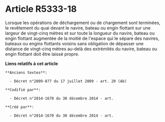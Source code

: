 # Article R5333-18

Lorsque les opérations de déchargement ou de chargement sont terminées, le revêtement du quai devant le navire, bateau ou
engin flottant sur une largeur de vingt-cinq mètres et sur toute la longueur du navire, bateau ou engin flottant augmentée de
la moitié de l'espace qui le sépare des navires, bateaux ou engins flottants voisins sans obligation de dépasser une distance
de vingt-cinq mètres au-delà des extrémités du navire, bateau ou engin flottant doit être laissé propre.

**Liens relatifs à cet article**

	**Anciens textes**:

	  - Décret n°2009-877 du 17 juillet 2009 - art. 20 (Ab)

	**Codifié par**:

	  - Décret n°2014-1670 du 30 décembre 2014 - art.

	**Créé par**:

	  - Décret n°2014-1670 du 30 décembre 2014 - art.

